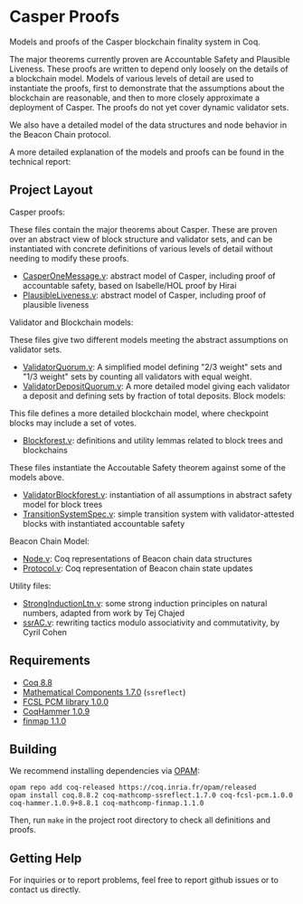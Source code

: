 Casper Proofs
=============

Models and proofs of the Casper blockchain finality system in Coq.

The major theorems currently proven are Accountable Safety and
Plausible Liveness.
These proofs are written to depend only loosely on the details of
a blockchain model.
Models of various levels of detail are used to instantiate the proofs,
first to demonstrate that the assumptions about the blockchain are
reasonable, and then to more closely approximate a deployment of
Casper.
The proofs do not yet cover dynamic validator sets.

We also have a detailed model of the data structures and node
behavior in the Beacon Chain protocol.

A more detailed explanation of the models and proofs can be found in the
technical report: [](http://github.com/palmskog/casper-coq-report/)

Project Layout
--------------

Casper proofs:

These files contain the major theorems about Casper.
These are proven over an abstract view of block structure and
validator sets, and can be instantiated with concrete definitions
of various levels of detail without needing to modify these proofs.

- [CasperOneMessage.v](Core/CasperOneMessage.v): abstract model of Casper, including proof of accountable safety, based on Isabelle/HOL proof by Hirai
- [PlausibleLiveness.v](Core/PlausibleLiveness.v): abstract model of Casper, including proof of plausible liveness

Validator and Blockchain models:

These files give two different models meeting the abstract assumptions on validator sets.

- [ValidatorQuorum.v](Core/ValidatorQuorum.v): A simplified model defining
"2/3 weight" sets and "1/3 weight" sets by counting all validators with equal weight.
- [ValidatorDepositQuorum.v](Core/ValidatorDepositQuorum.v): A more detailed model
giving each validator a deposit and defining sets by fraction of total deposits.
Block models:

This file defines a more detailed blockchain model,
where checkpoint blocks may include a set of votes.

- [Blockforest.v](Core/Blockforest.v): definitions and utility lemmas related to block trees and blockchains

These files instantiate the Accoutable Safety theorem against some of
the models above.

- [ValidatorBlockforest.v](Core/ValidatorBlockforest.v): instantiation of all assumptions in abstract safety model for block trees
- [TransitionSystemSpec.v](Core/TransitionSystemSpec.v): simple transition system with validator-attested blocks with instantiated accountable safety

Beacon Chain Model:

- [Node.v](Core/Node.v): Coq representations of Beacon chain data structures
- [Protocol.v](Core/Protocol.v): Coq representation of Beacon chain state updates

Utility files:

- [StrongInductionLtn.v](Core/StrongInductionLtn.v): some strong induction principles on natural numbers, adapted from work by Tej Chajed
- [ssrAC.v](Core/ssrAC.v): rewriting tactics modulo associativity and commutativity, by Cyril Cohen

Requirements
------------

* [Coq 8.8](https://coq.inria.fr)
* [Mathematical Components 1.7.0](http://math-comp.github.io/math-comp/) (`ssreflect`)
* [FCSL PCM library 1.0.0](https://github.com/imdea-software/fcsl-pcm)
* [CoqHammer 1.0.9](https://github.com/lukaszcz/coqhammer)
* [finmap 1.1.0](https://github.com/math-comp/finmap)

Building
--------

We recommend installing dependencies via [OPAM](http://opam.ocaml.org/doc/Install.html):

```
opam repo add coq-released https://coq.inria.fr/opam/released
opam install coq.8.8.2 coq-mathcomp-ssreflect.1.7.0 coq-fcsl-pcm.1.0.0 coq-hammer.1.0.9+8.8.1 coq-mathcomp-finmap.1.1.0
```

Then, run `make` in the project root directory to check all definitions and proofs.

Getting Help
------------
For inquiries or to report problems, feel free to report github issues or to contact us directly.